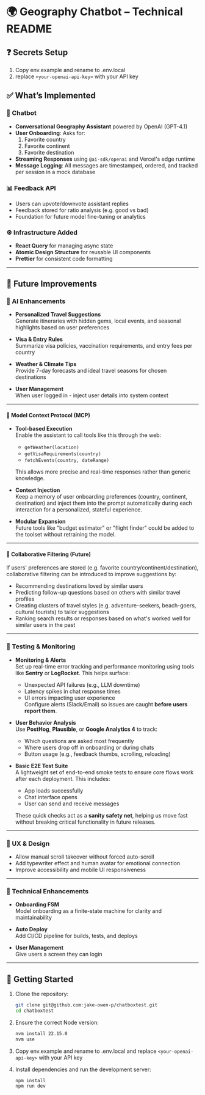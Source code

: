 # 🌍 Geography Chatbot – Technical README

## ❓ Secrets Setup
1. Copy env.example and rename to .env.local
2. replace `<your-openai-api-key>` with your API key

## ✅ What’s Implemented

### 🧠 Chatbot
- **Conversational Geography Assistant** powered by OpenAI (GPT-4.1)
- **User Onboarding**: Asks for:
  1. Favorite country  
  2. Favorite continent  
  3. Favorite destination  
- **Streaming Responses** using `@ai-sdk/openai` and Vercel's edge runtime
- **Message Logging**: All messages are timestamped, ordered, and tracked per session in a mock database

### 📊 Feedback API
- Users can upvote/downvote assistant replies
- Feedback stored for ratio analysis (e.g. good vs bad)
- Foundation for future model fine-tuning or analytics

### ⚙️ Infrastructure Added
- **React Query** for managing async state
- **Atomic Design Structure** for reusable UI components
- **Prettier** for consistent code formatting

---

## 🚀 Future Improvements

### 🤖 AI Enhancements
- **Personalized Travel Suggestions**  
  Generate itineraries with hidden gems, local events, and seasonal highlights based on user preferences

- **Visa & Entry Rules**  
  Summarize visa policies, vaccination requirements, and entry fees per country

- **Weather & Climate Tips**  
  Provide 7-day forecasts and ideal travel seasons for chosen destinations

- **User Management**  
  When user logged in - inject user details into system context

---

#### 🧠 Model Context Protocol (MCP)

- **Tool-based Execution**  
  Enable the assistant to call tools like this through the web:
  - `getWeather(location)`
  - `getVisaRequirements(country)`
  - `fetchEvents(country, dateRange)`
  
  This allows more precise and real-time responses rather than generic knowledge.

- **Context Injection**  
  Keep a memory of user onboarding preferences (country, continent, destination) and inject them into the prompt automatically during each interaction for a personalized, stateful experience.

- **Modular Expansion**  
  Future tools like "budget estimator" or "flight finder" could be added to the toolset without retraining the model.

---

#### 🧭 Collaborative Filtering (Future)

If users' preferences are stored (e.g. favorite country/continent/destination), collaborative filtering can be introduced to improve suggestions by:

- Recommending destinations loved by similar users
- Predicting follow-up questions based on others with similar travel profiles
- Creating clusters of travel styles (e.g. adventure-seekers, beach-goers, cultural tourists) to tailor suggestions
- Ranking search results or responses based on what's worked well for similar users in the past

---

### 🧪 Testing & Monitoring

- **Monitoring & Alerts**  
  Set up real-time error tracking and performance monitoring using tools like **Sentry** or **LogRocket**. This helps surface:
  - Unexpected API failures (e.g., LLM downtime)
  - Latency spikes in chat response times
  - UI errors impacting user experience  
  Configure alerts (Slack/Email) so issues are caught **before users report them**.

- **User Behavior Analysis**  
  Use **PostHog**, **Plausible**, or **Google Analytics 4** to track:
  - Which questions are asked most frequently
  - Where users drop off in onboarding or during chats
  - Button usage (e.g., feedback thumbs, scrolling, reloading)

- **Basic E2E Test Suite**  
  A lightweight set of end-to-end smoke tests to ensure core flows work after each deployment. This includes:
  - App loads successfully  
  - Chat interface opens  
  - User can send and receive messages  

  These quick checks act as a **sanity safety net**, helping us move fast without breaking critical functionality in future releases.

---

### 💬 UX & Design
- Allow manual scroll takeover without forced auto-scroll
- Add typewriter effect and human avatar for emotional connection
- Improve accessibility and mobile UI responsiveness

---

### 🧱 Technical Enhancements
- **Onboarding FSM**  
  Model onboarding as a finite-state machine for clarity and maintainability

- **Auto Deploy**  
  Add CI/CD pipeline for builds, tests, and deploys

- **User Management**  
  Give users a screen they can login

---

## 🚀 Getting Started

1. Clone the repository:
   ```bash
   git clone git@github.com:jake-owen-p/chatboxtest.git
   cd chatboxtest
   ```

2. Ensure the correct Node version:
   ```bash
   nvm install 22.15.0
   nvm use
   ```

3. Copy env.example and rename to .env.local and replace `<your-openai-api-key>` with your API key

4. Install dependencies and run the development server:
   ```bash
   npm install
   npm run dev
   ```

